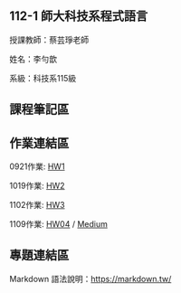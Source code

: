 ## 112-1 師大科技系程式語言
授課教師：蔡芸琤老師

姓名：李勻歆

系級：科技系115級
## 課程筆記區

## 作業連結區

0921作業: [HW1](https://colab.research.google.com/drive/1DihRtIwnImKyZMA4Rz2PNXMuQPYHg2MY?usp=sharing)

1019作業: [HW2](https://colab.research.google.com/drive/1q-mCnGo-2oypIRnvnkqLOk9hbzyinHxN?usp=sharing)

1102作業: [HW3](https://colab.research.google.com/drive/1Qnoe3Mjhu39tFAvl2nLxKjyHQuht30J_?usp=sharing)

1109作業: [HW04](https://colab.research.google.com/drive/1BhVJ9jJWt-LoSAyiR9EXeSuYwb_iJsfQ?usp=sharing) / [Medium](https://medium.com/@41171114h/辯論是什麼-35e67529c519)




## 專題連結區
Markdown 語法說明：https://markdown.tw/

